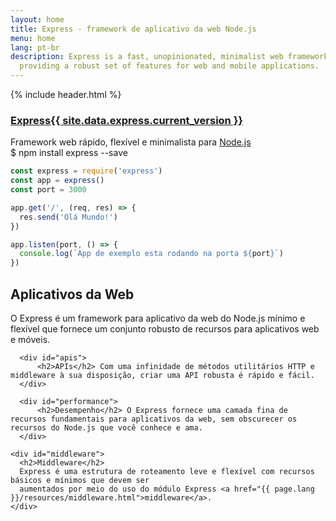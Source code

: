 ```yaml
---
layout: home
title: Express - framework de aplicativo da web Node.js
menu: home
lang: pt-br
description: Express is a fast, unopinionated, minimalist web framework for Node.js,
  providing a robust set of features for web and mobile applications.
---
```

<section id="home-content">
  {% include header.html %}
  <div id="overlay"></div>
  <div id="homepage-leftpane" class="pane">
    <section id="description">
         <h1 class="express"><a href="/">Express</a><a href="{{ page.lang }}/changelog/4x.html#{{ site.data.express.current_version }}" id="express-version">{{ site.data.express.current_version }}</a></h1>
        <span class="description">Framework web rápido, flexível e minimalista para <a href='https://nodejs.org/en/'>Node.js</a></span>
    </section>
    <div id="install-command">$ npm install express --save</div>
  </div>
  
  <div id="homepage-rightpane" class="pane" markdown="1">

```js
const express = require('express')
const app = express()
const port = 3000

app.get('/', (req, res) => {
  res.send('Olá Mundo!')
})

app.listen(port, () => {
  console.log(`App de exemplo esta rodando na porta ${port}`)
})
```
  </div>
</section>

<section id="intro">

  <div id="boxes" class="clearfix">
      <div id="web-applications">
          <h2>Aplicativos da Web</h2> O Express é um framework para aplicativo da web do Node.js mínimo e flexível que fornece um conjunto robusto de recursos para aplicativos web e móveis.
      </div>

      <div id="apis">
          <h2>APIs</h2> Com uma infinidade de métodos utilitários HTTP e middleware à sua disposição, criar uma API robusta é rápido e fácil.
      </div>

      <div id="performance">
          <h2>Desempenho</h2> O Express fornece uma camada fina de recursos fundamentais para aplicativos da web, sem obscurecer os recursos do Node.js que você conhece e ama.
      </div>

    <div id="middleware">
      <h2>Middleware</h2>
      Express é uma estrutura de roteamento leve e flexível com recursos básicos e mínimos que devem ser 
      aumentados por meio do uso do módulo Express <a href="{{ page.lang }}/resources/middleware.html">middleware</a>.
    </div>
  </div>

</section>